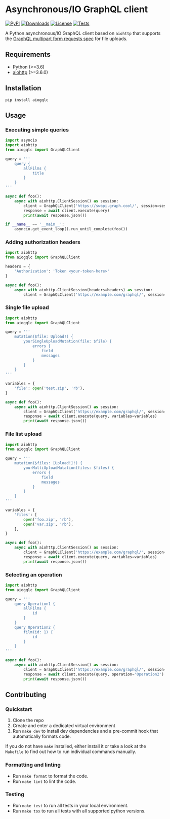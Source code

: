 # Asynchronous/IO GraphQL client

[![PyPI][pypi-image]][pypi-url]
[![Downloads][downloads-image]][downloads-url]
[![License][license-image]][license-url]
[![Tests][tests-image]][tests-url]

[pypi-image]: https://img.shields.io/pypi/v/aiogqlc
[pypi-url]: https://pypi.org/project/aiogqlc/
[downloads-image]: https://img.shields.io/pypi/dm/aiogqlc
[downloads-url]: https://pypi.org/project/aiogqlc/
[license-image]: https://img.shields.io/pypi/l/aiogqlc
[license-url]: https://github.com/DoctorJohn/aiogqlc/blob/master/LICENSE
[tests-image]: https://github.com/DoctorJohn/aiogqlc/workflows/Tests/badge.svg
[tests-url]: https://github.com/DoctorJohn/aiogqlc/actions

A Python asynchronous/IO GraphQL client based on `aiohttp` that supports the [GraphQL multipart form requests spec](https://github.com/jaydenseric/graphql-multipart-request-spec) for file uploads.

## Requirements

- Python (>=3.6)
- [aiohttp](https://pypi.org/project/aiohttp/) (>=3.6.0)

## Installation

`pip install aiogqlc`

## Usage

### Executing simple queries

```python
import asyncio
import aiohttp
from aiogqlc import GraphQLClient

query = '''
    query {
        allFilms {
            title
        }
    }
'''

async def foo():
    async with aiohttp.ClientSession() as session:
        client = GraphQLClient('https://swapi.graph.cool/', session=session)
        response = await client.execute(query)
        print(await response.json())

if __name__ == '__main__':
    asyncio.get_event_loop().run_until_complete(foo())
```

### Adding authorization headers

```python
import aiohttp
from aiogqlc import GraphQLClient

headers = {
    'Authorization': 'Token <your-token-here>'
}

async def foo():
    async with aiohttp.ClientSession(headers=headers) as session:
        client = GraphQLClient('https://example.com/graphql/', session=session)
```

### Single file upload

```python
import aiohttp
from aiogqlc import GraphQLClient

query = '''
    mutation($file: Upload!) {
        yourSingleUploadMutation(file: $file) {
            errors {
                field
                messages
            }
        }
    }
'''

variables = {
    'file': open('test.zip', 'rb'),
}

async def foo():
    async with aiohttp.ClientSession() as session:
        client = GraphQLClient('https://example.com/graphql/', session=session)
        response = await client.execute(query, variables=variables)
        print(await response.json())
```

### File list upload

```python
import aiohttp
from aiogqlc import GraphQLClient

query = '''
    mutation($files: [Upload!]!) {
        yourMultiUploadMutation(files: $files) {
            errors {
                field
                messages
            }
        }
    }
'''

variables = {
    'files': [
        open('foo.zip', 'rb'),
        open('var.zip', 'rb'),
    ],
}

async def foo():
    async with aiohttp.ClientSession() as session:
        client = GraphQLClient('https://example.com/graphql/', session=session)
        response = await client.execute(query, variables=variables)
        print(await response.json())
```

### Selecting an operation

```python
import aiohttp
from aiogqlc import GraphQLClient

query = '''
    query Operation1 {
        allFilms {
            id
        }
    }
    query Operation2 {
        film(id: 1) {
            id
        }
    }
'''

async def foo():
    async with aiohttp.ClientSession() as session:
        client = GraphQLClient('https://example.com/graphql/', session=session)
        response = await client.execute(query, operation='Operation2')
        print(await response.json())
```

## Contributing

### Quickstart

1. Clone the repo
2. Create and enter a dedicated virtual environment
3. Run `make dev` to install dev dependencies and a pre-commit hook that automatically formats code.

If you do not have `make` installed, either install it or take a look at the `Makefile` to find out how to run individual commands manually.

### Formatting and linting

- Run `make format` to format the code.
- Run `make lint` to lint the code.

### Testing

- Run `make test` to run all tests in your local environment.
- Run `make tox` to run all tests with all supported python versions.
